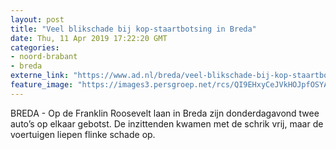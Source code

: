 ```yaml
---
layout: post
title: "Veel blikschade bij kop-staartbotsing in Breda"
date: Thu, 11 Apr 2019 17:22:20 GMT
categories: 
- noord-brabant 
- breda 
externe_link: "https://www.ad.nl/breda/veel-blikschade-bij-kop-staartbotsing-in-breda~ae24d769/"
feature_image: "https://images3.persgroep.net/rcs/QI9EHxyCeJVkHOJpfOSYAtKaDEQ/diocontent/145327482/_fitwidth/400/?appId=21791a8992982cd8da851550a453bd7f&quality=0.7"
---
```


BREDA - Op de Franklin Roosevelt laan in Breda zijn donderdagavond twee auto’s op elkaar gebotst. De inzittenden kwamen met de schrik vrij, maar de voertuigen liepen flinke schade op.

